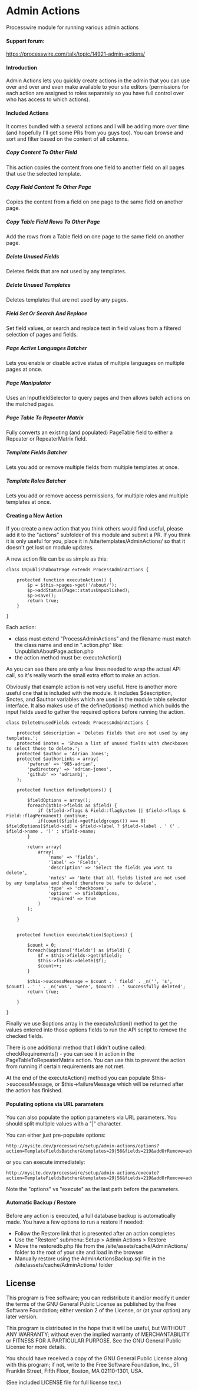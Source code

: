 # Admin Actions #

Processwire module for running various admin actions


#### Support forum:
https://processwire.com/talk/topic/14921-admin-actions/

#### Introduction

Admin Actions lets you quickly create actions in the admin that you can use over and over and even make available to your site editors (permissions for each action are assigned to roles separately so you have full control over who has access to which actions).

#### Included Actions

It comes bundled with a several actions and I will be adding more over time (and hopefully I'll get some PRs from you guys too). You can browse and sort and filter based on the content of all columns.

##### Copy Content To Other Field
This action copies the content from one field to another field on all pages that use the selected template.

##### Copy Field Content To Other Page
Copies the content from a field on one page to the same field on another page.

##### Copy Table Field Rows To Other Page
Add the rows from a Table field on one page to the same field on another page.

##### Delete Unused Fields
Deletes fields that are not used by any templates.

##### Delete Unused Templates
Deletes templates that are not used by any pages.

##### Field Set Or Search And Replace
Set field values, or search and replace text in field values from a filtered selection of pages and fields.

##### Page Active Languages Batcher
Lets you enable or disable active status of multiple languages on multiple pages at once.

##### Page Manipulator
Uses an InputfieldSelector to query pages and then allows batch actions on the matched pages.

##### Page Table To Repeater Matrix
Fully converts an existing (and populated) PageTable field to either a Repeater or RepeaterMatrix field.

##### Template Fields Batcher
Lets you add or remove multiple fields from multiple templates at once.

##### Template Roles Batcher
Lets you add or remove access permissions, for multiple roles and multiple templates at once.


#### Creating a New Action

If you create a new action that you think others would find useful, please add it to the "actions" subfolder of this module and submit a PR. If you think it is only useful for you, place it in /site/templates/AdminActions/ so that it doesn't get lost on module updates.

A new action file can be as simple as this:

```
class UnpublishAboutPage extends ProcessAdminActions {

    protected function executeAction() {
        $p = $this->pages->get('/about/');
        $p->addStatus(Page::statusUnpublished);
        $p->save();
        return true;
    }

}
```

Each action:

* class must extend "ProcessAdminActions" and the filename must match the class name and end in ".action.php" like: UnpublishAboutPage.action.php
* the action method must be: executeAction()

As you can see there are only a few lines needed to wrap the actual API call, so it's really worth the small extra effort to make an action.

Obviously that example action is not very useful. Here is another more useful one that is included with the module. It includes $description, $notes, and $author variables which are used in the module table selector interface. It also makes use of the defineOptions() method which builds the input fields used to gather the required options before running the action.

```
class DeleteUnusedFields extends ProcessAdminActions {

    protected $description = 'Deletes fields that are not used by any templates.';
    protected $notes = 'Shows a list of unused fields with checkboxes to select those to delete.';
    protected $author = 'Adrian Jones';
    protected $authorLinks = array(
        'pwforum' => '985-adrian',
        'pwdirectory' => 'adrian-jones',
        'github' => 'adrianbj',
    );

    protected function defineOptions() {

        $fieldOptions = array();
        foreach($this->fields as $field) {
            if ($field->flags & Field::flagSystem || $field->flags & Field::flagPermanent) continue;
            if(count($field->getFieldgroups()) === 0) $fieldOptions[$field->id] = $field->label ? $field->label . ' (' . $field->name . ')' : $field->name;
        }

        return array(
            array(
                'name' => 'fields',
                'label' => 'Fields',
                'description' => 'Select the fields you want to delete',
                'notes' => 'Note that all fields listed are not used by any templates and should therefore be safe to delete',
                'type' => 'checkboxes',
                'options' => $fieldOptions,
                'required' => true
            )
        );

    }


    protected function executeAction($options) {

        $count = 0;
        foreach($options['fields'] as $field) {
            $f = $this->fields->get($field);
            $this->fields->delete($f);
            $count++;
        }

        $this->successMessage = $count . ' field' . _n('', 's', $count) . ' ' . _n('was', 'were', $count) . ' successfully deleted';
        return true;

    }

}
```

Finally we use $options array in the executeAction() method to get the values entered into those options fields to run the API script to remove the checked fields.

There is one additional method that I didn't outline called: checkRequirements() - you can see it in action in the PageTableToRepeaterMatrix action. You can use this to prevent the action from running if certain requirements are not met.

At the end of the executeAction() method you can populate $this->successMessage, or $this->failureMessage which will be returned after the action has finished.

#### Populating options via URL parameters

You can also populate the option parameters via URL parameters. You should split multiple values with a "|" character.

You can either just pre-populate options:
```
http://mysite.dev/processwire/setup/admin-actions/options?action=TemplateFieldsBatcher&templates=29|56&fields=219&addOrRemove=add
```
or you can execute immediately:
```
http://mysite.dev/processwire/setup/admin-actions/execute?action=TemplateFieldsBatcher&templates=29|56&fields=219&addOrRemove=add
```
Note the "options" vs "execute" as the last path before the parameters.

#### Automatic Backup / Restore

Before any action is executed, a full database backup is automatically made. You have a few options to run a restore if needed:

* Follow the Restore link that is presented after an action completes
* Use the "Restore" submenu: Setup > Admin Actions > Restore
* Move the restoredb.php file from the /site/assets/cache/AdminActions/ folder to the root of your site and load in the browser
* Manually restore using the AdminActionsBackup.sql file in the /site/assets/cache/AdminActions/ folder

## License

This program is free software; you can redistribute it and/or
modify it under the terms of the GNU General Public License
as published by the Free Software Foundation; either version 2
of the License, or (at your option) any later version.

This program is distributed in the hope that it will be useful,
but WITHOUT ANY WARRANTY; without even the implied warranty of
MERCHANTABILITY or FITNESS FOR A PARTICULAR PURPOSE.  See the
GNU General Public License for more details.

You should have received a copy of the GNU General Public License
along with this program; if not, write to the Free Software
Foundation, Inc., 51 Franklin Street, Fifth Floor, Boston, MA  02110-1301, USA.

(See included LICENSE file for full license text.)

